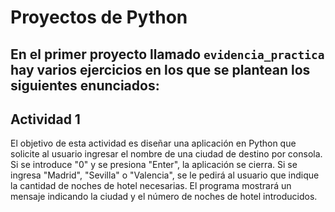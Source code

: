 # **Proyectos de Python**

## En el primer proyecto llamado `evidencia_practica` hay varios ejercicios en los que se plantean los siguientes enunciados:

## Actividad 1
El objetivo de esta actividad es diseñar una aplicación en Python que solicite al usuario ingresar el nombre de una ciudad de destino por consola. Si se introduce "0" y se presiona "Enter", la aplicación se cierra. Si se ingresa "Madrid", "Sevilla" o "Valencia", se le pedirá al usuario que indique la cantidad de noches de hotel necesarias. El programa mostrará un mensaje indicando la ciudad y el número de noches de hotel introducidos.

